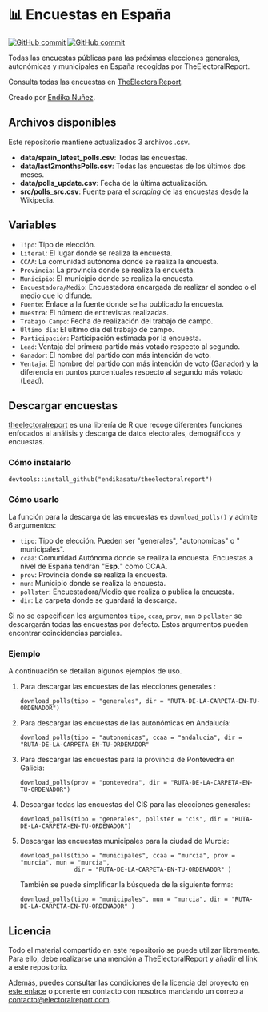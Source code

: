 # 📊 Encuestas en España

[![GitHub commit](https://img.shields.io/github/license/endikasatu/encuestas_esp)](https://github.com/endikasatu/catalunya-2021-model/blob/main/LICENSE) [![GitHub commit](https://img.shields.io/github/last-commit/endikasatu/encuestas_esp)](https://github.com/endikasatu/catalunya-2021-model/blob/main/LICENSE) 

Todas las encuestas públicas para las próximas elecciones generales, autonómicas y municipales en España recogidas por TheElectoralReport.

Consulta todas las encuestas en [TheElectoralReport](https://electoralreport.com/encuestas/).

Creado por [Endika Nuñez](twitter.com/endikasatu).

## Archivos disponibles

Este repositorio mantiene actualizados 3 archivos .csv.

- **data/spain_latest_polls.csv**: Todas las encuestas.
- **data/last2monthsPolls.csv**: Todas las encuestas de los últimos dos meses.
- **data/polls_update.csv**: Fecha de la última actualización.
- **src/polls_src.csv**: Fuente para el *scraping* de las encuestas desde la Wikipedia.

## Variables

- `Tipo`: Tipo de elección.
- `Literal`: El lugar donde se realiza la encuesta.
- `CCAA`: La comunidad autónoma donde se realiza la encuesta.
- `Provincia`: La provincia donde se realiza la encuesta.
- `Municipio`: El municipio donde se realiza la encuesta.
- `Encuestadora/Medio`: Encuestadora encargada de realizar el sondeo o el medio que lo difunde.
- `Fuente`: Enlace a la fuente donde se ha publicado la encuesta.
- `Muestra`: El número de entrevistas realizadas.
- `Trabajo Campo`: Fecha de realización del trabajo de campo.
- `Último día`: El último día del trabajo de campo.
- `Participación`: Participación estimada por la encuesta.
- `Lead`: Ventaja del primera partido más votado respecto al segundo.
- `Ganador`: El nombre del partido con más intención de voto.
- `Ventaja`: El nombre del partido con más intención de voto (Ganador) y la diferencia en puntos porcentuales respecto al segundo más votado (Lead).

## Descargar encuestas

[theelectoralreport](https://github.com/endikasatu/theelectoralreport) es una librería de R que recoge diferentes funciones enfocados al análisis y descarga de datos electorales, demográficos y encuestas.

### Cómo instalarlo

```
devtools::install_github("endikasatu/theelectoralreport")
```

### Cómo usarlo

La función para la descarga de las encuestas es `download_polls()` y admite 6 argumentos:

- `tipo`: Tipo de elección. Pueden ser "generales", "autonomicas" o " municipales".
- `ccaa`: Comunidad Autónoma donde se realiza la encuesta. Encuestas a nivel de España tendrán "**Esp.**" como CCAA.
- `prov`: Provincia donde se realiza la encuesta.
- `mun`: Municipio donde se realiza la encuesta.
- `pollster`: Encuestadora/Medio que realiza o publica la encuesta.
- `dir`: La carpeta donde se guardará la descarga.

Si no se especifican los argumentos `tipo`, `ccaa`, `prov`, `mun` o `pollster` se descargarán todas las encuestas por defecto. Estos argumentos pueden encontrar coincidencias parciales.

### Ejemplo

A continuación se detallan algunos ejemplos de uso. 

1. Para descargar las encuestas de las elecciones generales :

   ```
   download_polls(tipo = "generales", dir = "RUTA-DE-LA-CARPETA-EN-TU-ORDENADOR")
   ```

2. Para descargar las encuestas de las autonómicas en Andalucía:

   ```
   download_polls(tipo = "autonomicas", ccaa = "andalucia", dir = "RUTA-DE-LA-CARPETA-EN-TU-ORDENADOR"
   ```

3. Para descargar las encuestas para la provincia de Pontevedra en Galicia: 

   ```
   download_polls(prov = "pontevedra", dir = "RUTA-DE-LA-CARPETA-EN-TU-ORDENADOR")
   ```

4. Descargar todas las encuestas del CIS para las elecciones generales:

   ```
   download_polls(tipo = "generales", pollster = "cis", dir = "RUTA-DE-LA-CARPETA-EN-TU-ORDENADOR")
   ```

5. Descargar las encuestas municipales para la ciudad de Murcia:

   ```
   download_polls(tipo = "municipales", ccaa = "murcia", prov = "murcia", mun = "murcia",
                  dir = "RUTA-DE-LA-CARPETA-EN-TU-ORDENADOR" )
   ```

   También se puede simplificar la búsqueda de la siguiente forma:

   ```
   download_polls(tipo = "municipales", mun = "murcia", dir = "RUTA-DE-LA-CARPETA-EN-TU-ORDENADOR" )
   ```

## Licencia

Todo el material compartido en este repositorio se puede utilizar libremente. Para ello, debe realizarse una mención a TheElectoralReport y añadir el link a este repositorio.

Además, puedes consultar las condiciones de la licencia del proyecto [en este enlace](https://github.com/endikasatu/encuestas_esp/blob/main/LICENSE) o ponerte en contacto con nosotros mandando un correo a [contacto@electoralreport.com](mailto:contacto@electoralreport.com).

